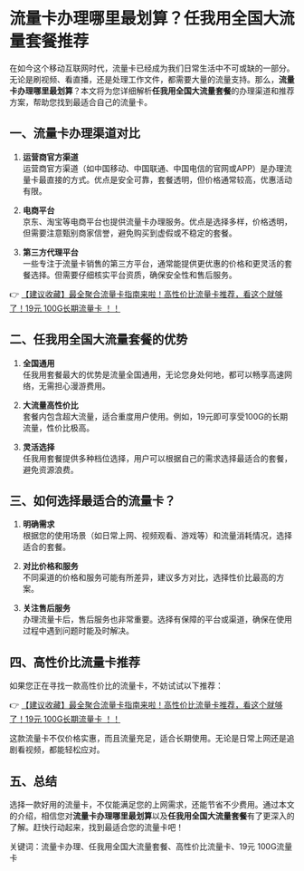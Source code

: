 # 流量卡办理哪里最划算？任我用全国大流量套餐推荐

在如今这个移动互联网时代，流量卡已经成为我们日常生活中不可或缺的一部分。无论是刷视频、看直播，还是处理工作文件，都需要大量的流量支持。那么，**流量卡办理哪里最划算**？本文将为您详细解析**任我用全国大流量套餐**的办理渠道和推荐方案，帮助您找到最适合自己的流量卡。

## 一、流量卡办理渠道对比

1. **运营商官方渠道**  
   运营商官方渠道（如中国移动、中国联通、中国电信的官网或APP）是办理流量卡最直接的方式。优点是安全可靠，套餐透明，但价格通常较高，优惠活动有限。

2. **电商平台**  
 京东、淘宝等电商平台也提供流量卡办理服务。优点是选择多样，价格透明，但需要注意甄别商家信誉，避免购买到虚假或不稳定的套餐。

3. **第三方代理平台**  
 一些专注于流量卡销售的第三方平台，通常能提供更优惠的价格和更灵活的套餐选择。但需要仔细核实平台资质，确保安全性和售后服务。

👉 [【建议收藏】最全聚合流量卡指南来啦！高性价比流量卡推荐，看这个就够了！19元 100G长期流量卡 ！！](https://bit.ly/Liuliangka)

## 二、任我用全国大流量套餐的优势

1. **全国通用**  
 任我用套餐最大的优势是流量全国通用，无论您身处何地，都可以畅享高速网络，无需担心漫游费用。

2. **大流量高性价比**  
 套餐内包含超大流量，适合重度用户使用。例如，19元即可享受100G的长期流量，性价比极高。

3. **灵活选择**  
 任我用套餐提供多种档位选择，用户可以根据自己的需求选择最适合的套餐，避免资源浪费。

## 三、如何选择最适合的流量卡？

1. **明确需求**  
 根据您的使用场景（如日常上网、视频观看、游戏等）和流量消耗情况，选择适合的套餐。

2. **对比价格和服务**  
 不同渠道的价格和服务可能有所差异，建议多方对比，选择性价比最高的方案。

3. **关注售后服务**  
 办理流量卡后，售后服务也非常重要。选择有保障的平台或渠道，确保在使用过程中遇到问题时能及时解决。

## 四、高性价比流量卡推荐

如果您正在寻找一款高性价比的流量卡，不妨试试以下推荐：

👉 [【建议收藏】最全聚合流量卡指南来啦！高性价比流量卡推荐，看这个就够了！19元 100G长期流量卡 ！！](https://bit.ly/Liuliangka)

这款流量卡不仅价格实惠，而且流量充足，适合长期使用。无论是日常上网还是追剧看视频，都能轻松应对。

## 五、总结

选择一款好用的流量卡，不仅能满足您的上网需求，还能节省不少费用。通过本文的介绍，相信您对**流量卡办理哪里最划算**以及**任我用全国大流量套餐**有了更深入的了解。赶快行动起来，找到最适合您的流量卡吧！

关键词：流量卡办理、任我用全国大流量套餐、高性价比流量卡、19元 100G流量卡